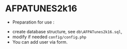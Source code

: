 # AFPATUNES2k16

* Preparation for use :

 - create database structure, see `db\AFPATunes2k16.sql`, 
 - modify if needed `config/config.php`
 - You can add user via form.
